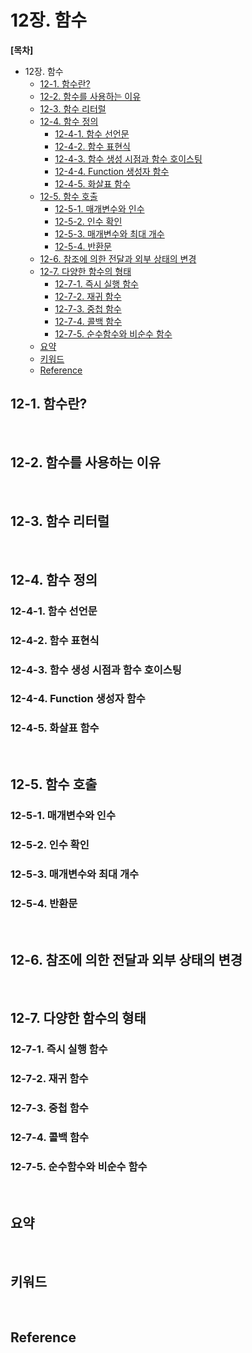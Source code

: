 # 12장. 함수

**[목차]**
- 12장. 함수
  - [12-1. 함수란?](#12-1-함수란)
  - [12-2. 함수를 사용하는 이유](#12-2-함수를-사용하는-이유)
  - [12-3. 함수 리터럴](#12-3-함수-리터럴)
  - [12-4. 함수 정의](#12-4-함수-정의)
    - [12-4-1. 함수 선언문](#12-4-1-함수-선언문)
    - [12-4-2. 함수 표현식](#12-4-2-함수-표현식)
    - [12-4-3. 함수 생성 시점과 함수 호이스팅](#12-4-3-함수-생성-시점과-함수-호이스팅)
    - [12-4-4. Function 생성자 함수](#12-4-4-function-생성자-함수)
    - [12-4-5. 화살표 함수](#12-4-5-화살표-함수)
  - [12-5. 함수 호출](#12-5-함수-호출)
    - [12-5-1. 매개변수와 인수](#12-5-1-매개변수와-인수)
    - [12-5-2. 인수 확인](#12-5-2-인수-확인)
    - [12-5-3. 매개변수와 최대 개수](#12-5-3-매개변수와-최대-개수)
    - [12-5-4. 반환문](#12-5-4-반환문)
  - [12-6. 참조에 의한 전달과 외부 상태의 변경](#12-6-참조에-의한-전달과-외부-상태의-변경)
  - [12-7. 다양한 함수의 형태](#12-7-다양한-함수의-형태)
    - [12-7-1. 즉시 실행 함수](#12-7-1-즉시-실행-함수)
    - [12-7-2. 재귀 함수](#12-7-2-재귀-함수)
    - [12-7-3. 중첩 함수](#12-7-3-중첩-함수)
    - [12-7-4. 콜백 함수](#12-7-4-콜백-함수)
    - [12-7-5. 순수함수와 비순수 함수](#12-7-5-순수함수와-비순수-함수)
  - [요약](#요약)
  - [키워드](#키워드)
  - [Reference](#reference)


## 12-1. 함수란?

<br>

## 12-2. 함수를 사용하는 이유

<br>

## 12-3. 함수 리터럴

<br>

## 12-4. 함수 정의

### 12-4-1. 함수 선언문
### 12-4-2. 함수 표현식
### 12-4-3. 함수 생성 시점과 함수 호이스팅
### 12-4-4. Function 생성자 함수
### 12-4-5. 화살표 함수

<br>

## 12-5. 함수 호출
### 12-5-1. 매개변수와 인수
### 12-5-2. 인수 확인
### 12-5-3. 매개변수와 최대 개수
### 12-5-4. 반환문

<br>

## 12-6. 참조에 의한 전달과 외부 상태의 변경

<br>

## 12-7. 다양한 함수의 형태

### 12-7-1. 즉시 실행 함수
### 12-7-2. 재귀 함수
### 12-7-3. 중첩 함수
### 12-7-4. 콜백 함수
### 12-7-5. 순수함수와 비순수 함수

<br>

## 요약

<br>

## 키워드

<br>

## Reference